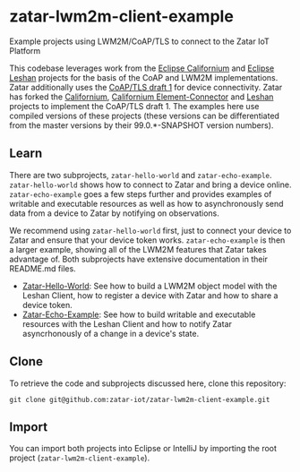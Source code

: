 # zatar-lwm2m-client-example
Example projects using LWM2M/CoAP/TLS to connect to the Zatar IoT Platform

This codebase leverages work from the [Eclipse Californium](https://github.com/eclipse/californium) and [Eclipse Leshan](https://github.com/eclipse/leshan) projects for the basis of the CoAP and LWM2M implementations.  Zatar additionally uses the [CoAP/TLS draft 1](https://github.com/hannestschofenig/tschofenig-ids/blob/master/coap-tcp-tls/draft-tschofenig-core-coap-tcp-tls-00.txt) for device connectivity.  Zatar has forked the [Californium](https://github.com/zatar-iot/californium), [Californium Element-Connector](https://github.com/zatar-iot/californium.element-connector) and [Leshan](https://github.com/zatar-iot/leshan) projects to implement the CoAP/TLS draft 1.  The examples here use compiled versions of these projects (these versions can be differentiated from the master versions by their 99.0.*-SNAPSHOT version numbers).

## Learn
There are two subprojects, ```zatar-hello-world``` and ```zatar-echo-example```.  ```zatar-hello-world``` shows how to connect to Zatar and bring a device online.  ```zatar-echo-example``` goes a few steps further and provides examples of writable and executable resources as well as how to asynchronously send data from a device to Zatar by notifying on observations.

We recommend using ```zatar-hello-world``` first, just to connect your device to Zatar and ensure that your device token works. ```zatar-echo-example``` is then a larger example, showing all of the LWM2M features that Zatar takes advantage of.  Both subprojects have extensive documentation in their README.md files.
* [Zatar-Hello-World](zatar-hello-world/):  See how to build a LWM2M object model with the Leshan Client, how to register a device with Zatar and how to share a device token.
* [Zatar-Echo-Example](zatar-echo-example/):  See how to build writable and executable resources with the Leshan Client and how to notify Zatar asyncrhonously of a change in a device's state.

## Clone
To retrieve the code and subprojects discussed here, clone this repository:
```
git clone git@github.com:zatar-iot/zatar-lwm2m-client-example.git
```

## Import
You can import both projects into Eclipse or IntelliJ by importing the root project (```zatar-lwm2m-client-example```).
